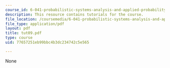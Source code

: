 ```yaml
---
course_id: 6-041-probabilistic-systems-analysis-and-applied-probability-spring-2006
description: This resource contains tutorials for the course.
file_location: /coursemedia/6-041-probabilistic-systems-analysis-and-applied-probability-spring-2006/77657251eb99bbc4b3dc234742c5e565_tut09.pdf
file_type: application/pdf
layout: pdf
title: tut09.pdf
type: course
uid: 77657251eb99bbc4b3dc234742c5e565

---
```

None